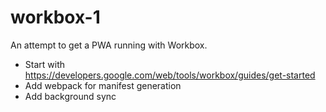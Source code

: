 # workbox-1

An attempt to get a PWA running with Workbox.

* Start with https://developers.google.com/web/tools/workbox/guides/get-started
* Add webpack for manifest generation
* Add background sync

